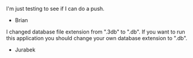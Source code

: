I'm just testing to see if I can do a push.
- Brian

I changed database file extension from ".3db" to ".db". If you want to run this application you should change your own database extension to ".db". 
- Jurabek
